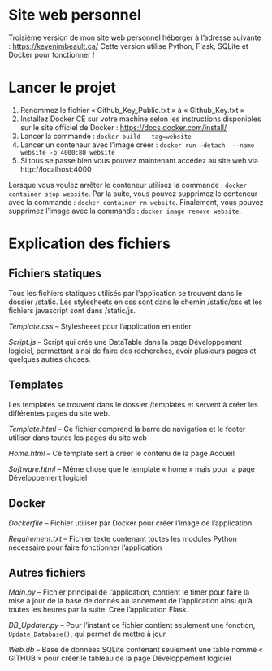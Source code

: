 # Site web personnel
Troisième version de mon site web personnel héberger à l’adresse suivante : https://kevenimbeault.ca/ Cette version utilise Python, Flask, SQLite et Docker pour fonctionner !

# Lancer le projet
1.	Renommez le fichier « Github_Key_Public.txt » à « Github_Key.txt »
2.	Installez Docker CE sur votre machine selon les instructions disponibles sur le site officiel de Docker : https://docs.docker.com/install/
3.	Lancer la commande : `docker build --tag=website`
4.	Lancer un conteneur avec l’image créer : `docker run –detach  --name website -p 4000:80 website`
5.	Si tous se passe bien vous pouvez maintenant accédez au site web via http://localhost:4000

Lorsque vous voulez arrêter le conteneur utilisez la commande : `docker container stop website`. Par la suite, vous pouvez supprimez le conteneur avec la commande : `docker container rm website`. Finalement, vous pouvez supprimez l’image avec la commande : `docker image remove website`.

# Explication des fichiers

## Fichiers statiques
Tous les fichiers statiques utilisés par l’application se trouvent dans le dossier /static. Les stylesheets en css sont dans le chemin /static/css et les fichiers javascript sont dans /static/js.

*Template.css* – Stylesheeet pour l’application en entier. 

*Script.js* – Script qui crée une DataTable dans la page Développement logiciel, permettant ainsi de faire des recherches, avoir plusieurs pages et quelques autres choses.

## Templates
Les templates se trouvent dans le dossier /templates et servent à créer les différentes pages du site web.

*Template.html* – Ce fichier comprend la barre de navigation et le footer utiliser dans toutes les pages du site web

*Home.html* – Ce template sert à créer le contenu de la page Accueil

*Software.html* – Même chose que le template « home » mais pour la page Développement logiciel

## Docker
*Dockerfile* – Fichier utiliser par Docker pour créer l’image de l’application

*Requirement.txt* – Fichier texte contenant toutes les modules Python nécessaire pour faire fonctionner l’application

## Autres fichiers
*Main.py* – Fichier principal de l’application, contient le timer pour faire la mise à jour de la base de donnés au lancement de l’application ainsi qu’à toutes les heures par la suite. Crée l’application Flask.

*DB_Updater.py* – Pour l’instant ce fichier contient seulement une fonction, ` Update_Database()`, qui permet de mettre à jour 

*Web.db* – Base de données SQLite contenant seulement une table nommé « GITHUB » pour créer le tableau de la page Développement logiciel
